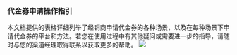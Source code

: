 ### 代金券申请操作指引
本文档提供的表格详细列举了经销商申请代金券的各种场景，以及在每种场景下申请代金券的平台和方法。若您在使用过程中有其他疑问或需要进一步的指导，请随时与您的渠道经理取得联系以获取更多的帮助。
![](https://staticintl.cloudcachetci.com/yehe/backend-news/jE9W102_1.png)
